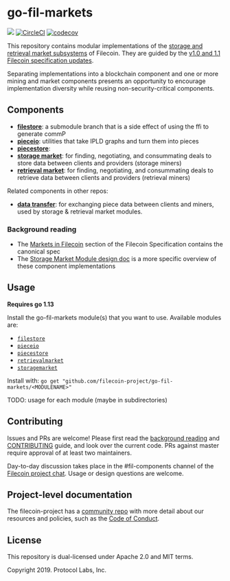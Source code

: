 # go-fil-markets
[![](https://img.shields.io/badge/made%20by-Protocol%20Labs-blue.svg?style=flat-square)](http://ipn.io)
[![CircleCI](https://circleci.com/gh/filecoin-project/go-fil-markets.svg?style=svg)](https://circleci.com/gh/filecoin-project/go-fil-markets)
[![codecov](https://codecov.io/gh/filecoin-project/go-fil-markets/branch/master/graph/badge.svg)](https://codecov.io/gh/filecoin-project/go-fil-markets)

This repository contains modular implementations of the [storage and retrieval market subsystems](https://filecoin-project.github.io/specs/#systems__filecoin_markets) of Filecoin. They are guided by the [v1.0 and 1.1 Filecoin specification updates](https://filecoin-project.github.io/specs/#intro__changelog). 

Separating implementations into a blockchain component and one or more mining and market components presents an opportunity to encourage implementation diversity while reusing non-security-critical components.

## Components

* **[filestore](./filestore)**: a submodule branch that is a side effect of using the ffi to generate commP
* **[pieceio](./pieceio)**: utilities that take IPLD graphs and turn them into pieces
* **[piecestore](/.piecestore)**:  
* **[storage market](./storagemarket)**: for finding, negotiating, and consummating deals to store data between clients and providers (storage miners)
* **[retrieval market](./retrievalmarket)**: for finding, negotiating, and consummating deals to retrieve data between clients and providers (retrieval miners)

Related components in other repos:
* **[data transfer](https://github.com/filecoin-project/go-data-transfer)**: for exchanging piece data between clients and miners, used by storage & retrieval market modules.

### Background reading
* The [Markets in Filecoin](https://filecoin-project.github.io/specs/#systems__filecoin_markets) section of the Filecoin Specification contains the canonical spec
* The [Storage Market Module design doc](https://docs.google.com/document/d/1FfMUpW8vanR9FrXsybxBBbba7DzeyuCIN2uAXgE7J8U) is a more specific overview of these component implementations

## Usage

**Requires go 1.13**

Install the go-fil-markets module(s) that you want to use.  Available modules are:
* [`filestore`](https://github.com/filecoin-project/go-fil-markets/tree/master/filestore)
* [`pieceio`](https://github.com/filecoin-project/go-fil-markets/tree/master/pieceio)
* [`piecestore`](https://github.com/filecoin-project/go-fil-markets/tree/master/piecestore)
* [`retrievalmarket`](https://github.com/filecoin-project/go-fil-markets/tree/master/retrievalmarket)
* [`storagemarket`](https://github.com/filecoin-project/go-fil-markets/tree/master/storagemarket) 

Install with:
`go get "github.com/filecoin-project/go-fil-markets/<MODULENAME>"`

TODO: usage for each module (maybe in subdirectories)

## Contributing
Issues and PRs are welcome! Please first read the [background reading](#background-reading) and [CONTRIBUTING](.go-fil-markets/CONTRIBUTING.md) guide, and look over the current code. PRs against master require approval of at least two maintainers. 

Day-to-day discussion takes place in the #fil-components channel of the [Filecoin project chat](https://github.com/filecoin-project/community#chat). Usage or design questions are welcome.

## Project-level documentation
The filecoin-project has a [community repo](https://github.com/filecoin-project/community) with more detail about our resources and policies, such as the [Code of Conduct](https://github.com/filecoin-project/community/blob/master/CODE_OF_CONDUCT.md).

## License
This repository is dual-licensed under Apache 2.0 and MIT terms.

Copyright 2019. Protocol Labs, Inc.
